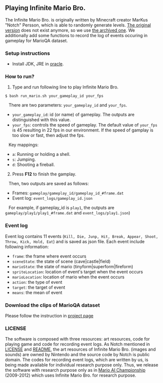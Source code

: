 ## Playing Infinite Mario Bro.

The Infinite Mario Bro. is originally written by Minecraft creator MarKus "Notch" Persson, which is able to randomly generate levels. [The original version](https://www.mojang.com/notch/mario/) does not exist anymore, so we use [the archived one](https://github.com/cflewis/Infinite-Mario-Bros). We additionally add some functions to record the log of events occuring in gameplay for MarioQA dataset.

### Setup instructions
+ Install JDK, JRE in [oracle](http://www.oracle.com/technetwork/pt/java/javase/downloads/index.html).

### How to run?
1. Type and run following line to play Infinite Mario Bro.
  ```
  $ bash run_mario.sh your_gameplay_id your_fps
  ``` 
&nbsp;&nbsp;
  There are two parameters: `your_gameplay_id` and `your_fps`.
  * `your_gameplay_id`: id (or name) of gameplay. The outputs are distinguished with this value.
  * `your_fps`: controls the speed of gameplay. The default value of `your_fps` is 45 resulting in 22 fps in our environment.
    If the speed of gamplay is too slow or fast, then adjust the fps. <br />

&nbsp;&nbsp;
  Key mappings:
  * `a`: Running or holding a shell.
  * `s`: Jumping.
  * `d`: Shooting a fireball.

2. Press **F12** to finish the gamplay.

&nbsp;&nbsp;
Then, two outputs are saved as follows: 
  * Frames: `gameplay/gameplay_id/gameplay_id_#frame.dat` 
  * Event log: `event_logs/gameplay_id.json` <br>
  
  &nbsp;&nbsp;
  For example, if gameplay_id is `play1`, the outputs are `gameplay/play1/play1_#frame.dat` and `event_logs/play1.json`)<br>


### Event log
Event log contains 11 events (`Kill, Die, Junp, Hit, Break, Appear, Shoot, Throw, Kick, Hold, Eat`) and is saved as json file.
Each event include following information:
  * `frame`: the frame where event occurs
  * `sceneState`: the state of scene (cave|castle|field)
  * `marioState`: the state of mario (tinyform|superform|fireform)
  * `spriteLocation`: location of event's target when the event occurs
  * `marioLocation`: location of mario when the event occurs
  * `action`: the type of event
  * `target`: the target of event
  * `means`: the mean of event

### Download the clips of MarioQA dataset
Please follow the instruction in [project page](http://cvlab.postech.ac.kr/research/marioQA)

### LICENSE      

The software is composed with three resources: art resources, code for playing game and code for recording event logs. As Notch mentioned in [LICENSE](https://github.com/BillyWM/Infinite-Mario/blob/master/doc/LICENSE.txt) and [README](https://github.com/BillyWM/Infinite-Mario/blob/master/doc/README.txt), the art resources of Infinite Mario Bro. (images and sounds) are owned by Nintendo and the source code by Notch is public domain. The codes for recording event logs, which are written by us, is being made available for individual research purpose only. Thus, we release the software with research purpose only as in [Mario AI Championship](http://www.marioai.org/) (2009-2012) which uses Infinite Mario Bro. for research purpose.
